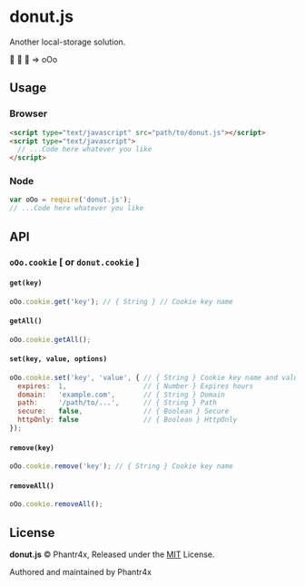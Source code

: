 # donut.js

Another local-storage solution.

🍩 🍩 🍩 => oOo

## Usage

### Browser
```html
<script type="text/javascript" src="path/to/donut.js"></script>
<script type="text/javascript">
  // ...Code here whatever you like
</script>
```
### Node
```javascript
var oOo = require('donut.js');
// ...Code here whatever you like
```

## API

### `oOo.cookie` [ or `donut.cookie` ]

#### `get(key)`

```javascript
oOo.cookie.get('key'); // { String } // Cookie key name
```

#### `getAll()`

```javascript
oOo.cookie.getAll();
```

#### `set(key, value, options)`

```javascript
oOo.cookie.set('key', 'value', { // { String } Cookie key name and value
  expires:  1,                   // { Number } Expires hours
  domain:   'example.com',       // { String } Domain
  path:     '/path/to/...',      // { String } Path
  secure:   false,               // { Boolean } Secure
  httpOnly: false                // { Boolean } HttpOnly
});
```

#### `remove(key)`

```javascript
oOo.cookie.remove('key'); // { String } Cookie key name
```

#### `removeAll()`

```javascript
oOo.cookie.removeAll();
```

## License

**donut.js** © Phantr4x, Released under the [MIT](https://github.com/Phantr4x/donut.js/blob/master/LICENSE) License.

Authored and maintained by Phantr4x